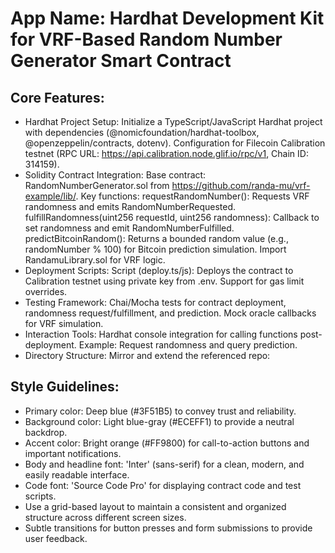 # **App Name**: Hardhat Development Kit for VRF-Based Random Number Generator Smart Contract

## Core Features:

- Hardhat Project Setup: Initialize a TypeScript/JavaScript Hardhat project with dependencies (@nomicfoundation/hardhat-toolbox, @openzeppelin/contracts, dotenv). Configuration for Filecoin Calibration testnet (RPC URL: https://api.calibration.node.glif.io/rpc/v1, Chain ID: 314159).
- Solidity Contract Integration: Base contract: RandomNumberGenerator.sol from https://github.com/randa-mu/vrf-example/lib/. Key functions: requestRandomNumber(): Requests VRF randomness and emits RandomNumberRequested. fulfillRandomness(uint256 requestId, uint256 randomness): Callback to set randomness and emit RandomNumberFulfilled. predictBitcoinRandom(): Returns a bounded random value (e.g., randomNumber % 100) for Bitcoin prediction simulation. Import RandamuLibrary.sol for VRF logic.
- Deployment Scripts: Script (deploy.ts/js): Deploys the contract to Calibration testnet using private key from .env. Support for gas limit overrides.
- Testing Framework: Chai/Mocha tests for contract deployment, randomness request/fulfillment, and prediction. Mock oracle callbacks for VRF simulation.
- Interaction Tools: Hardhat console integration for calling functions post-deployment. Example: Request randomness and query prediction.
- Directory Structure: Mirror and extend the referenced repo:

## Style Guidelines:

- Primary color: Deep blue (#3F51B5) to convey trust and reliability.
- Background color: Light blue-gray (#ECEFF1) to provide a neutral backdrop.
- Accent color: Bright orange (#FF9800) for call-to-action buttons and important notifications.
- Body and headline font: 'Inter' (sans-serif) for a clean, modern, and easily readable interface.
- Code font: 'Source Code Pro' for displaying contract code and test scripts.
- Use a grid-based layout to maintain a consistent and organized structure across different screen sizes.
- Subtle transitions for button presses and form submissions to provide user feedback.